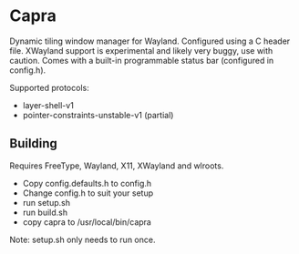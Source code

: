 # Capra
Dynamic tiling window manager for Wayland. Configured using a C header file. 
XWayland support is experimental and likely very buggy, use with caution.
Comes with a built-in programmable status bar (configured in config.h).

Supported protocols:
- layer-shell-v1
- pointer-constraints-unstable-v1 (partial)

## Building
Requires FreeType, Wayland, X11, XWayland and wlroots.

- Copy config.defaults.h to config.h
- Change config.h to suit your setup
- run setup.sh
- run build.sh
- copy capra to /usr/local/bin/capra

Note: setup.sh only needs to run once.

